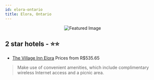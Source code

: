 ```yaml
---
id: elora-ontario
title: Elora, Ontario
---
```


<center><img src="https://i.travelapi.com/hotels/2000000/1500000/1494700/1494668/afa5ce05_z.jpg" alt="Featured Image" /></center>


##  2 star hotels - ⭐️⭐️

-    [The Village Inn Elora](https://us.hurb.com/hotels/elora/the-village-inn-elora-JNP-JP252381?cmp=18055) Prices from R$535.65
   > Make use of convenient amenities, which include complimentary wireless Internet access and a picnic area.
